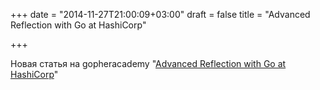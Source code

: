 +++
date = "2014-11-27T21:00:09+03:00"
draft = false
title = "Advanced Reflection with Go at HashiCorp"

+++

<p>Новая статья на gopheracademy&nbsp;&quot;<a href="http://blog.gopheracademy.com/birthday-bash-2014/advanced-reflection-with-go-at-hashicorp/">Advanced Reflection with Go at HashiCorp</a>&quot;</p>


